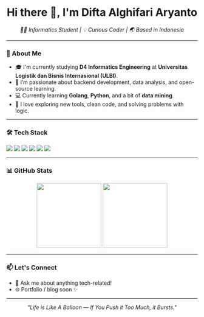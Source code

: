 <h1 align="center">Hi there 👋, I'm Difta Alghifari Aryanto</h1>

<p align="center">
  <em>👩‍💻 Informatics Student | 💡 Curious Coder | 🌏 Based in Indonesia</em>
</p>

---

### 🚀 About Me

- 🎓 I'm currently studying **D4 Informatics Engineering** at **Universitas Logistik dan Bisnis Internasional (ULBI)**.
- 🔭 I’m passionate about backend development, data analysis, and open-source learning.
- 💻 Currently learning **Golang**, **Python**, and a bit of **data mining**.
- 🌱 I love exploring new tools, clean code, and solving problems with logic.

---

### 🛠️ Tech Stack

<p>
  <img src="https://img.shields.io/badge/Golang-00ADD8?style=for-the-badge&logo=go&logoColor=white"/>
  <img src="https://img.shields.io/badge/Python-3776AB?style=for-the-badge&logo=python&logoColor=white"/>
  <img src="https://img.shields.io/badge/HTML5-E34F26?style=for-the-badge&logo=html5&logoColor=white"/>
  <img src="https://img.shields.io/badge/CSS3-1572B6?style=for-the-badge&logo=css3&logoColor=white"/>
  <img src="https://img.shields.io/badge/Git-F05032?style=for-the-badge&logo=git&logoColor=white"/>
  <img src="https://img.shields.io/badge/PostgreSQL-336791?style=for-the-badge&logo=postgresql&logoColor=white"/>
</p>

---

### 📊 GitHub Stats

<p align="center">
  <img src="https://github-readme-stats.vercel.app/api?username=thxinsomnia&show_icons=true&theme=tokyonight" height="170"/>
  <img src="https://github-readme-stats.vercel.app/api/top-langs/?username=thxinsomnia&layout=compact&theme=tokyonight" height="170"/>
</p>

---

### 📫 Let's Connect

- 💬 Ask me about anything tech-related!
- 🌐 Portfolio / blog soon ✨

---

<!-- Optional: fun quote -->
<p align="center">
  <em>"Life is Like A Balloon — If You Push it Too Much, it Bursts."</em>
</p>
